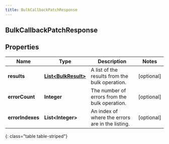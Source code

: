 ```yaml
---
title: BulkCallbackPatchResponse
---
```

## BulkCallbackPatchResponse


## Properties

| Name | Type | Description | Notes |
| ------------ | ------------- | ------------- | ------------- |
| **results** | <!----><!---->[**List&lt;BulkResult&gt;**](BulkResult.html)<!----> | A list of the results from the bulk operation. |  [optional] |
| **errorCount** | <!----><!---->**Integer**<!----> | The number of errors from the bulk operation. |  [optional] |
| **errorIndexes** | <!----><!---->**List&lt;Integer&gt;**<!----> | An index of where the errors are in the listing. |  [optional] |
{: class="table table-striped"}



